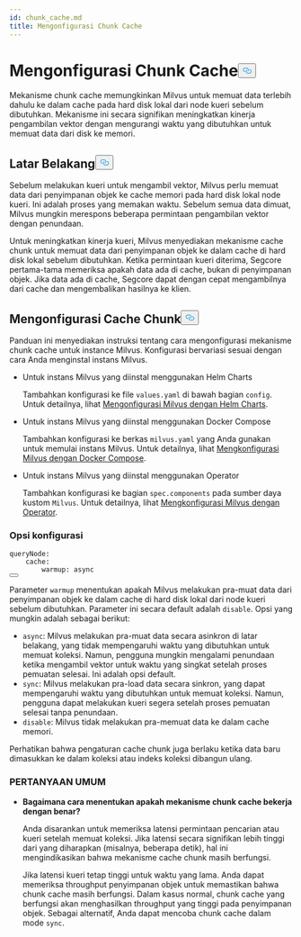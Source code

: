 ```yaml
---
id: chunk_cache.md
title: Mengonfigurasi Chunk Cache
---
```


<h1 id="Configure-Chunk-Cache" class="common-anchor-header">Mengonfigurasi Chunk Cache<button data-href="#Configure-Chunk-Cache" class="anchor-icon" translate="no">
      <svg translate="no"
        aria-hidden="true"
        focusable="false"
        height="20"
        version="1.1"
        viewBox="0 0 16 16"
        width="16"
      >
        <path
          fill="#0092E4"
          fill-rule="evenodd"
          d="M4 9h1v1H4c-1.5 0-3-1.69-3-3.5S2.55 3 4 3h4c1.45 0 3 1.69 3 3.5 0 1.41-.91 2.72-2 3.25V8.59c.58-.45 1-1.27 1-2.09C10 5.22 8.98 4 8 4H4c-.98 0-2 1.22-2 2.5S3 9 4 9zm9-3h-1v1h1c1 0 2 1.22 2 2.5S13.98 12 13 12H9c-.98 0-2-1.22-2-2.5 0-.83.42-1.64 1-2.09V6.25c-1.09.53-2 1.84-2 3.25C6 11.31 7.55 13 9 13h4c1.45 0 3-1.69 3-3.5S14.5 6 13 6z"
        ></path>
      </svg>
    </button></h1><p>Mekanisme chunk cache memungkinkan Milvus untuk memuat data terlebih dahulu ke dalam cache pada hard disk lokal dari node kueri sebelum dibutuhkan. Mekanisme ini secara signifikan meningkatkan kinerja pengambilan vektor dengan mengurangi waktu yang dibutuhkan untuk memuat data dari disk ke memori.</p>
<h2 id="Background" class="common-anchor-header">Latar Belakang<button data-href="#Background" class="anchor-icon" translate="no">
      <svg translate="no"
        aria-hidden="true"
        focusable="false"
        height="20"
        version="1.1"
        viewBox="0 0 16 16"
        width="16"
      >
        <path
          fill="#0092E4"
          fill-rule="evenodd"
          d="M4 9h1v1H4c-1.5 0-3-1.69-3-3.5S2.55 3 4 3h4c1.45 0 3 1.69 3 3.5 0 1.41-.91 2.72-2 3.25V8.59c.58-.45 1-1.27 1-2.09C10 5.22 8.98 4 8 4H4c-.98 0-2 1.22-2 2.5S3 9 4 9zm9-3h-1v1h1c1 0 2 1.22 2 2.5S13.98 12 13 12H9c-.98 0-2-1.22-2-2.5 0-.83.42-1.64 1-2.09V6.25c-1.09.53-2 1.84-2 3.25C6 11.31 7.55 13 9 13h4c1.45 0 3-1.69 3-3.5S14.5 6 13 6z"
        ></path>
      </svg>
    </button></h2><p>Sebelum melakukan kueri untuk mengambil vektor, Milvus perlu memuat data dari penyimpanan objek ke cache memori pada hard disk lokal node kueri. Ini adalah proses yang memakan waktu. Sebelum semua data dimuat, Milvus mungkin merespons beberapa permintaan pengambilan vektor dengan penundaan.</p>
<p>Untuk meningkatkan kinerja kueri, Milvus menyediakan mekanisme cache chunk untuk memuat data dari penyimpanan objek ke dalam cache di hard disk lokal sebelum dibutuhkan. Ketika permintaan kueri diterima, Segcore pertama-tama memeriksa apakah data ada di cache, bukan di penyimpanan objek. Jika data ada di cache, Segcore dapat dengan cepat mengambilnya dari cache dan mengembalikan hasilnya ke klien.</p>
<h2 id="Configure-Chunk-Cache" class="common-anchor-header">Mengonfigurasi Cache Chunk<button data-href="#Configure-Chunk-Cache" class="anchor-icon" translate="no">
      <svg translate="no"
        aria-hidden="true"
        focusable="false"
        height="20"
        version="1.1"
        viewBox="0 0 16 16"
        width="16"
      >
        <path
          fill="#0092E4"
          fill-rule="evenodd"
          d="M4 9h1v1H4c-1.5 0-3-1.69-3-3.5S2.55 3 4 3h4c1.45 0 3 1.69 3 3.5 0 1.41-.91 2.72-2 3.25V8.59c.58-.45 1-1.27 1-2.09C10 5.22 8.98 4 8 4H4c-.98 0-2 1.22-2 2.5S3 9 4 9zm9-3h-1v1h1c1 0 2 1.22 2 2.5S13.98 12 13 12H9c-.98 0-2-1.22-2-2.5 0-.83.42-1.64 1-2.09V6.25c-1.09.53-2 1.84-2 3.25C6 11.31 7.55 13 9 13h4c1.45 0 3-1.69 3-3.5S14.5 6 13 6z"
        ></path>
      </svg>
    </button></h2><p>Panduan ini menyediakan instruksi tentang cara mengonfigurasi mekanisme chunk cache untuk instance Milvus. Konfigurasi bervariasi sesuai dengan cara Anda menginstal instans Milvus.</p>
<ul>
<li><p>Untuk instans Milvus yang diinstal menggunakan Helm Charts</p>
<p>Tambahkan konfigurasi ke file <code translate="no">values.yaml</code> di bawah bagian <code translate="no">config</code>. Untuk detailnya, lihat <a href="/docs/id/v2.5.x/configure-helm.md">Mengonfigurasi Milvus dengan Helm Charts</a>.</p></li>
<li><p>Untuk instans Milvus yang diinstal menggunakan Docker Compose</p>
<p>Tambahkan konfigurasi ke berkas <code translate="no">milvus.yaml</code> yang Anda gunakan untuk memulai instans Milvus. Untuk detailnya, lihat <a href="/docs/id/v2.5.x/configure-docker.md">Mengkonfigurasi Milvus dengan Docker Compose</a>.</p></li>
<li><p>Untuk instans Milvus yang diinstal menggunakan Operator</p>
<p>Tambahkan konfigurasi ke bagian <code translate="no">spec.components</code> pada sumber daya kustom <code translate="no">Milvus</code>. Untuk detailnya, lihat <a href="/docs/id/v2.5.x/configure_operator.md">Mengkonfigurasi Milvus dengan Operator</a>.</p></li>
</ul>
<h3 id="Configuration-options" class="common-anchor-header">Opsi konfigurasi</h3><pre><code translate="no" class="language-yaml"><span class="hljs-attr">queryNode</span>:
    <span class="hljs-attr">cache</span>:
        <span class="hljs-attr">warmup</span>: <span class="hljs-keyword">async</span>
<button class="copy-code-btn"></button></code></pre>
<p>Parameter <code translate="no">warmup</code> menentukan apakah Milvus melakukan pra-muat data dari penyimpanan objek ke dalam cache di hard disk lokal dari node kueri sebelum dibutuhkan. Parameter ini secara default adalah <code translate="no">disable</code>. Opsi yang mungkin adalah sebagai berikut:</p>
<ul>
<li><code translate="no">async</code>: Milvus melakukan pra-muat data secara asinkron di latar belakang, yang tidak mempengaruhi waktu yang dibutuhkan untuk memuat koleksi. Namun, pengguna mungkin mengalami penundaan ketika mengambil vektor untuk waktu yang singkat setelah proses pemuatan selesai.  Ini adalah opsi default.</li>
<li><code translate="no">sync</code>: Milvus melakukan pra-load data secara sinkron, yang dapat mempengaruhi waktu yang dibutuhkan untuk memuat koleksi. Namun, pengguna dapat melakukan kueri segera setelah proses pemuatan selesai tanpa penundaan.</li>
<li><code translate="no">disable</code>: Milvus tidak melakukan pra-memuat data ke dalam cache memori.</li>
</ul>
<p>Perhatikan bahwa pengaturan cache chunk juga berlaku ketika data baru dimasukkan ke dalam koleksi atau indeks koleksi dibangun ulang.</p>
<h3 id="FAQ" class="common-anchor-header">PERTANYAAN UMUM</h3><ul>
<li><p><strong>Bagaimana cara menentukan apakah mekanisme chunk cache bekerja dengan benar?</strong></p>
<p>Anda disarankan untuk memeriksa latensi permintaan pencarian atau kueri setelah memuat koleksi. Jika latensi secara signifikan lebih tinggi dari yang diharapkan (misalnya, beberapa detik), hal ini mengindikasikan bahwa mekanisme cache chunk masih berfungsi.</p>
<p>Jika latensi kueri tetap tinggi untuk waktu yang lama. Anda dapat memeriksa throughput penyimpanan objek untuk memastikan bahwa chunk cache masih berfungsi. Dalam kasus normal, chunk cache yang berfungsi akan menghasilkan throughput yang tinggi pada penyimpanan objek. Sebagai alternatif, Anda dapat mencoba chunk cache dalam mode <code translate="no">sync</code>.</p></li>
</ul>
